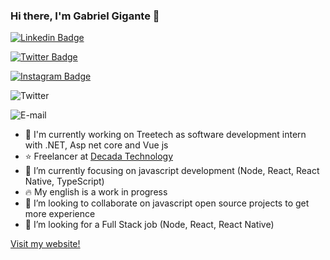 ### Hi there, I'm Gabriel Gigante 👋

<p>

[![Linkedin Badge](https://img.shields.io/badge/-gabriel-gigante-blue?style=flat-square&logo=Linkedin&logoColor=white&link=https://www.linkedin.com/in/gabriel-gigante/)](https://www.linkedin.com/in/gabriel-gigante/)

[![Twitter Badge](https://img.shields.io/badge/-@gagigante29-blue?style=flat-square&logo=twitter&logoColor=white&link=https://twitter.com/gagigante29)](https://twitter.com/gagigante29) 

[![Instagram Badge](https://img.shields.io/badge/-gah.gg-ff2b8e?style=flat-square&logo=Instagram&logoColor=white&link=https://www.instagram.com/gag.gg/)](https://www.instagram.com/gah.gg/)

</p>


![Twitter](https://img.shields.io/badge/-Twitter-blue?style=flat-square&logo=Twitter&logoColor=white&link=https://twitter.com/gagigante29)



![E-mail](https://img.shields.io/badge/-Email-c14438?style=flat-square&logo=Outlook&logoColor=white&link=mailto:gabriel_gigante@outlook.com)



- 🔭 I'm currently working on Treetech as software development intern with .NET, Asp net core and Vue js
- :star: Freelancer at [Decada Technology](www.decadatech.com)
- 🌱 I’m currently focusing on javascript development (Node, React, React Native, TypeScript)
- :fire: My english is a work in progress
- :rocket: I’m looking to collaborate on javascript open source projects to get more experience
- 🤔 I’m looking for a Full Stack job (Node, React, React Native)

[Visit my website!](https://www.ggportfolio.com.br)
